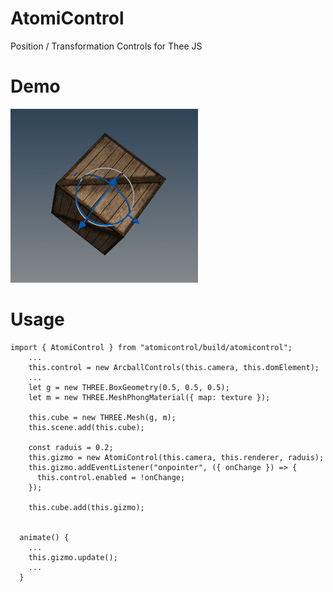 # AtomiControl
Position / Transformation Controls for Thee JS

# Demo
![](https://github.com/atomicra/AtomiControl/blob/main/AtomiControlSmall.gif)

# Usage
```...
import { AtomiControl } from "atomicontrol/build/atomicontrol";
    ...
    this.control = new ArcballControls(this.camera, this.domElement);
    ...
    let g = new THREE.BoxGeometry(0.5, 0.5, 0.5);
    let m = new THREE.MeshPhongMaterial({ map: texture });

    this.cube = new THREE.Mesh(g, m);
    this.scene.add(this.cube);

    const raduis = 0.2;
    this.gizmo = new AtomiControl(this.camera, this.renderer, raduis);
    this.gizmo.addEventListener("onpointer", ({ onChange }) => {
      this.control.enabled = !onChange;
    });

    this.cube.add(this.gizmo);

    
  animate() {
    ...
    this.gizmo.update();
    ...
  }
```